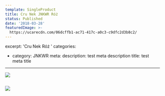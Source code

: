 ```yaml
---
template: SingleProduct
title: Cru Nek JNKWR Róż
status: Published
date: '2018-03-28'
featuredImage: >-
  https://ucarecdn.com/06dcffb1-ac71-417c-a0c3-c9dfc2d3b8c2/
---
```

excerpt: 'Cru Nek Róż '
categories:
  - category: JNKWR
meta:
  description: test meta description
  title: test meta title
---
![](https://ucarecdn.com/f41be872-5b82-48df-a386-29e3b7df849a/)

![]()

![](https://ucarecdn.com/66402b5d-4bd1-4a2c-8437-020d9385b91f/)
